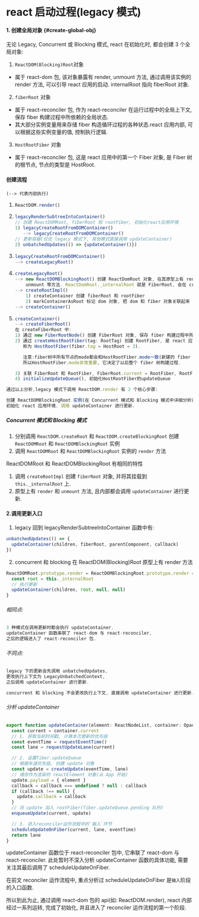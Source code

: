 # react 启动过程(legacy 模式)

#### 1. 创建全局对象 {#create-global-obj}

无论 Legacy, Concurrent 或 Blocking 模式, react 在初始化时, 都会创建 3 个全局对象:

1. `ReactDOM(Blocking)Root`对象

- 属于 react-dom 包, 该对象暴露有 render, unmount 方法, 通过调用该实例的 render 方法, 可以引导 react 应用的启动. internalRoot 指向 fiberRoot 对象.

2. `fiberRoot` 对象

- 属于 react-reconciler 包, 作为 react-reconciler 在运行过程中的全局上下文, 保存 fiber 构建过程中所依赖的全局状态.
- 其大部分实例变量用来存储 fiber 构造循环过程的各种状态.react 应用内部, 可以根据这些实例变量的值, 控制执行逻辑.

3. `HostRootFiber` 对象

- 属于 react-reconciler 包, 这是 react 应用中的第一个 Fiber 对象, 是 Fiber 树的根节点, 节点的类型是 HostRoot.

#### 创建流程

`(--> 代表内部执行)`

1. ```javascript
   ReactDOM.render()
   ```
2. ```javascript
   legacyRenderSubtreeIntoContainer()
   // 创建 ReactDOMRoot, fiberRoot 和 rootFiber, 初始化react应用环境
   1) legacyCreateRootFromDOMContainer()
      --> legacyCreateRootFromDOMContainer()
   // 更新容器(仅在 legacy 模式下, 其他模式直接调用 updateContainer)
   2) unbatchedUpdates(() => {updateContainer()})
   ```

3. ```javascript
   legacyCreateRootFromDOMContainer()
   --> createLegacyRoot()
   ```
4. ```javascript
   createLegacyRoot()
   --> new ReactDOMBlockingRoot() 创建 ReactDomRoot 对象, 在其原型上有 render,
       unmount 等方法. ReactDomRoot._internalRoot 就是 FiberRoot, 会在 createHostRootFiber 创建.
   --> createRootImpl()
       1) createContainer 创建 fiberRoot 和 rootFiber
       2) markContainerAsRoot 标记 dom 对象, 把 dom 和 fiber 对象关联起来
   --> createContainer()
   ```

5. ```javascript
   createContainer()
   --> createFiberRoot()
   在 createFiberRoot 中:
   1) 通过 new FiberRootNode() 创建 FiberRoot 对象, 保存 fiber 构建过程中所依赖的全局状态.
   2) 通过 createHostRootFiber(tag: RootTag) 创建 RootFiber, 是 react 应用中第一个 fiber 对象,
      称为 HostRootFiber(fiber.tag = HostRoot = 3).

      注意:fiber树中所有节点的mode都会和HostRootFiber.mode一致(新建的 fiber 节点, 其 mode 来源于父节点),
      所以HostRootFiber.mode非常重要, 它决定了以后整个 fiber 树构建过程.

   3) 关联 FiberRoot 和 RootFiber, FiberRoot.current = RootFiber, RootFiber.stateNode = FiberRoot.
   4) initializeUpdateQueue(), 初始化HostRootFiber的updateQueue
   ```

```javascript
通过以上分析,legacy 模式下调用 ReactDOM.render 有 2 个核心步骤:

创建 ReactDOMBlockingRoot 实例(在 Concurrent 模式和 Blocking 模式中详细分析该类),
初始化 react 应用环境. 调用 updateContainer 进行更新.
```

##### Concurrent 模式和 Blocking 模式

1. 分别调用 `ReactDOM.createRoot` 和 `ReactDOM.createBlockingRoot` 创建 `ReactDOMRoot` 和 `ReactDOMBlockingRoot` 实例
2. 调用 `ReactDOMRoot` 和 `ReactDOMBlockingRoot` 实例的 `render` 方法

ReactDOMRoot 和 ReactDOMBlockingRoot 有相同的特性

1. 调用 `createRootImpl` 创建 `fiberRoot` 对象, 并将其挂载到 `this._internalRoot` 上.
2. 原型上有 `render` 和 `unmount` 方法, 且内部都会调用 `updateContainer` 进行更新.

#### 2.调用更新入口

1. legacy 回到 legacyRenderSubtreeIntoContainer 函数中有:

```javascript
unbatchedUpdates(() => {
  updateContainer(children, fiberRoot, parentComponent, callback)
})
```

2. concurrent 和 blocking 在 ReactDOM(Blocking)Root 原型上有 render 方法

```javascript
ReactDOMRoot.prototype.render = ReactDOMBlockingRoot.prototype.render = function (children: ReactNodeList): void {
  const root = this._internalRoot
  // 执行更新
  updateContainer(children, root, null, null)
}
```

###### 相同点:

```javascript
3 种模式在调用更新时都会执行 updateContainer.
updateContainer 函数串联了 react-dom 与 react-reconciler,
之后的逻辑进入了 react-reconciler 包.
```

###### 不同点:

```javascript
legacy 下的更新会先调用 unbatchedUpdates,
更改执行上下文为 LegacyUnbatchedContext,
之后调用 updateContainer 进行更新.
```

```javascript
concurrent 和 blocking 不会更改执行上下文, 直接调用 updateContainer 进行更新.
```

###### 分析 updateContainer

```javascript
export function updateContainer(element: ReactNodeList, container: OpaqueRoot, parentComponent: ?React$Component<any, any>, callback: ?Function): Lane {
  const current = container.current
  // 1. 获取当前时间戳, 计算本次更新的优先级
  const eventTime = requestEventTime()
  const lane = requestUpdateLane(current)

  // 2. 设置fiber.updateQueue
  // 根据车道优先级, 创建 update 对象
  const update = createUpdate(eventTime, lane)
  // 储存作为渲染的 reactElement 对象(从 App 开始)
  update.payload = { element }
  callback = callback === undefined ? null : callback
  if (callback !== null) {
    update.callback = callback
  }
  // 将 update 加入 rootFiber(fiber.updateQueue.pending 队列)
  enqueueUpdate(current, update)

  // 3. 进入reconciler运作流程中的`输入`环节
  scheduleUpdateOnFiber(current, lane, eventTime)
  return lane
}
```

updateContainer 函数位于 react-reconciler 包中, 它串联了 react-dom 与 react-reconciler. 此处暂时不深入分析 updateContainer 函数的具体功能, 需要关注其最后调用了 scheduleUpdateOnFiber.

在前文 reconciler 运作流程中, 重点分析过 scheduleUpdateOnFiber 是`输入`阶段的入口函数.

所以到此为止, 通过调用 react-dom 包的 api(如: ReactDOM.render), react 内部经过一系列运转, 完成了初始化, 并且进入了 reconciler 运作流程的第一个阶段.
